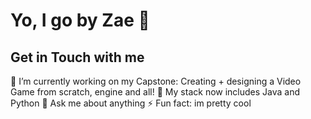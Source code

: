 # Yo, I go by Zae 🍂

## Get in Touch with me


🔭 I’m currently working on my Capstone: Creating + designing a Video Game from scratch, engine and all!
🌱 My stack now includes Java and Python
💬 Ask me about anything
⚡ Fun fact: im pretty cool
<!--
**403-ko2/403-ko2** is a ✨ _special_ ✨ repository because its `README.md` (this file) appears on your GitHub profile.

Here are some ideas to get you started:


